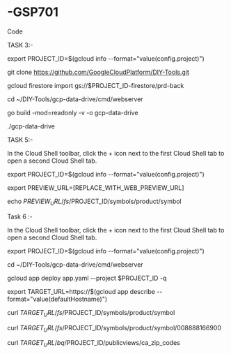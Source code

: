 # -GSP701
Code

TASK 3:-

export PROJECT_ID=$(gcloud info --format="value(config.project)")

git clone https://github.com/GoogleCloudPlatform/DIY-Tools.git

gcloud firestore import gs://$PROJECT_ID-firestore/prd-back

cd ~/DIY-Tools/gcp-data-drive/cmd/webserver

go build -mod=readonly -v -o gcp-data-drive

./gcp-data-drive



TASK 5:-

In the Cloud Shell toolbar, click the + icon next to the first Cloud Shell tab to open a second Cloud Shell tab.

export PROJECT_ID=$(gcloud info --format="value(config.project)")

export PREVIEW_URL=[REPLACE_WITH_WEB_PREVIEW_URL]

echo $PREVIEW_URL/fs/$PROJECT_ID/symbols/product/symbol




Task 6 :- 

In the Cloud Shell toolbar, click the + icon next to the first Cloud Shell tab to open a second Cloud Shell tab.


export PROJECT_ID=$(gcloud info --format="value(config.project)")

cd ~/DIY-Tools/gcp-data-drive/cmd/webserver

gcloud app deploy app.yaml --project $PROJECT_ID -q

export TARGET_URL=https://$(gcloud app describe --format="value(defaultHostname)")

curl $TARGET_URL/fs/$PROJECT_ID/symbols/product/symbol

curl $TARGET_URL/fs/$PROJECT_ID/symbols/product/symbol/008888166900

curl $TARGET_URL/bq/$PROJECT_ID/publicviews/ca_zip_codes

